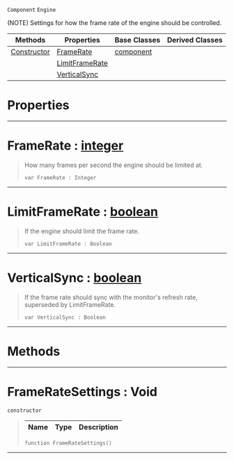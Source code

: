  `Component` `Engine`



(NOTE) Settings for how the frame rate of the engine should be controlled.

|Methods|Properties|Base Classes|Derived Classes|
|---|---|---|---|
|[ Constructor](https://github.com/PlasmaEngine/PlasmaDocs/blob/master/code_reference/class_reference/frameratesettings.markdown#frameratesettings-void)|[ FrameRate](https://github.com/PlasmaEngine/PlasmaDocs/blob/master/code_reference/class_reference/frameratesettings.markdown#framerate-plasma-engine-do)|[component](https://github.com/PlasmaEngine/PlasmaDocs/blob/master/code_reference/class_reference/component.markdown)| |
| |[ LimitFrameRate](https://github.com/PlasmaEngine/PlasmaDocs/blob/master/code_reference/class_reference/frameratesettings.markdown#limitframerate-plasma-engi)| | |
| |[ VerticalSync](https://github.com/PlasmaEngine/PlasmaDocs/blob/master/code_reference/class_reference/frameratesettings.markdown#verticalsync-plasma-engine)| | |


 #  Properties


---  
 #  FrameRate : [integer](https://github.com/PlasmaEngine/PlasmaDocs/blob/master/code_reference/lightning_base_types/integer.markdown)

> How many frames per second the engine should be limited at.
> ``` lang=cpp, name=Lightning
> var FrameRate : Integer


---  
 #  LimitFrameRate : [boolean](https://github.com/PlasmaEngine/PlasmaDocs/blob/master/code_reference/lightning_base_types/boolean.markdown)

> If the engine should limit the frame rate.
> ``` lang=cpp, name=Lightning
> var LimitFrameRate : Boolean


---  
 #  VerticalSync : [boolean](https://github.com/PlasmaEngine/PlasmaDocs/blob/master/code_reference/lightning_base_types/boolean.markdown)

> If the frame rate should sync with the monitor's refresh rate, superseded by LimitFrameRate.
> ``` lang=cpp, name=Lightning
> var VerticalSync : Boolean


---  
 #  Methods


---  
 #  FrameRateSettings : Void

 `constructor`

> 
> |Name|Type|Description|
> |---|---|---|
> ``` lang=cpp, name=Lightning
> function FrameRateSettings()
> ``` 


---  
 

 